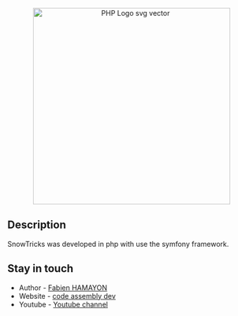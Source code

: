 <p align="center">
<img  src="https://www.supinfo.com/articles/resources/143096/1784/0.png" alt="PHP Logo svg vector" width="400px">
</p>

## Description

SnowTricks was developed in php with use the symfony framework.

## Stay in touch

- Author - [Fabien HAMAYON](https://www.linkedin.com/in/fabien-hamayon-2b072698/)
- Website - [code assembly dev](http://codeassemblydev.fr/)
- Youtube - [Youtube channel](https://www.youtube.com/channel/UCBB2pQPkS2jmI3LPhUCxYgA)
